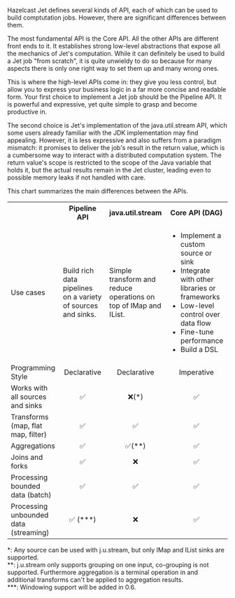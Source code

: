 Hazelcast Jet defines several kinds of API, each of which can be used to
build comptutation jobs. However, there are significant differences between them.

The most fundamental API is the Core API. All the other APIs are
different front ends to it. It establishes strong low-level abstractions
that expose all the mechanics of Jet's computation. While it can
definitely be used to build a Jet job "from scratch", it is quite
unwieldy to do so because for many aspects there is only one right way
to set them up and many wrong ones.

This is where the high-level APIs come in: they give you less control,
but allow you to express your business logic in a far more concise and
readable form. Your first choice to implement a Jet job should be the Pipeline API. It is powerful and expressive, yet quite simple to grasp and become productive in. 

The second choice is Jet's implementation of the java.util.stream API, which some users already familiar with the JDK implementation may find appealing. However, it is less expressive and also suffers from a paradigm mismatch: it promises to deliver the job's result in the return value, which is a cumbersome way to interact with a distributed computation system. The return value's scope is restricted to the scope of the Java variable that holds it, but the actual results remain in the Jet cluster, leading even to possible memory leaks if not handled with
care.

This chart summarizes the main differences between the APIs.

<table>
	<tr>
		<th style="width: 25%"></th>
		<th style="width: 25%">Pipeline API</th>
		<th style="width: 20%">java.util.stream</th>
		<th style="width: 30%">Core API (DAG)</th>
	</tr>
	<tr>
		<td>Use cases</td>
		<td>Build rich data pipelines on a variety of sources and sinks.</td>
		<td>Simple transform and reduce operations on top of IMap and IList.</td>		
		<td>
<ul>
<li>Implement a custom source or sink</li>
<li>Integrate with other libraries or frameworks</li>
<li>Low-level control over data flow</li>
<li>Fine-tune performance</li>
<li>Build a DSL</li>
</ul>
</p>
</td>
	</tr>
	<tr>
		<td>Programming Style</td>
		<td style="text-align: center">Declarative</td>
		<td style="text-align: center">Declarative</td>
		<td style="text-align: center">Imperative</td>
	</tr>
  <tr>
    <td>Works with all sources and sinks</td>
    <td style="text-align: center">✅</td>
    <td style="text-align: center">❌(*)</td>
    <td style="text-align: center">✅</td>
  </tr>
	<tr>
		<td>Transforms (map, flat map, filter)</td>
		<td style="text-align: center">✅</td>
		<td style="text-align: center">✅</td>
		<td style="text-align: center">✅</td>
	</tr>
	<tr>
		<td>Aggregations</td>
		<td style="text-align: center">✅</td>
		<td style="text-align: center">✅(**)</td>
		<td style="text-align: center">✅</td>
	</tr>
	<tr>
		<td>Joins and forks</td>
		<td style="text-align: center">✅</td>
		<td style="text-align: center">❌</td>
		<td style="text-align: center">✅</td>
	</tr>
	<tr>
		<td>Processing bounded data (batch)</td>
		<td style="text-align: center">✅</td>
		<td style="text-align: center">✅</td>
		<td style="text-align: center">✅</td>
	</tr>
	<tr>
		<td>Processing unbounded data (streaming)</td>
		<td style="text-align: center">✅ (***)</td>
		<td style="text-align: center">❌</td>
		<td style="text-align: center">✅</td>
	</tr>
</table>

*: Any source can be used with j.u.stream, but only IMap and IList sinks are supported.<br/>
**: j.u.stream only supports grouping on one input, co-grouping is not supported.
Furthermore aggregation is a terminal operation in and additional transforms can't be applied to aggregation results.<br/>
***: Windowing support will be added in 0.6.
